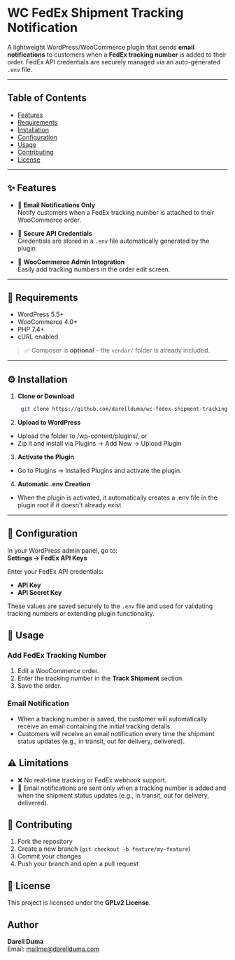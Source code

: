 # WC FedEx Shipment Tracking Notification

A lightweight WordPress/WooCommerce plugin that sends **email notifications** to customers when a **FedEx tracking number** is added to their order. FedEx API credentials are securely managed via an auto-generated `.env` file.

---

## Table of Contents

- [Features](#features)  
- [Requirements](#requirements)  
- [Installation](#installation)  
- [Configuration](#configuration)  
- [Usage](#usage)  
- [Contributing](#contributing)  
- [License](#license)  

---

## ✨ Features

- 📩 **Email Notifications Only**  
  Notify customers when a FedEx tracking number is attached to their WooCommerce order.

- 🔐 **Secure API Credentials**  
  Credentials are stored in a `.env` file automatically generated by the plugin.

- 🧩 **WooCommerce Admin Integration**  
  Easily add tracking numbers in the order edit screen.

---

## 📝 Requirements

- WordPress 5.5+  
- WooCommerce 4.0+  
- PHP 7.4+  
- cURL enabled

> ✅ Composer is **optional** – the `vendor/` folder is already included.

---

## ⚙️ Installation

1. **Clone or Download**

   ```bash
    git clone https://github.com/darellduma/wc-fedex-shipment-tracking-notification.git
   ```

2. **Upload to WordPress**

- Upload the folder to /wp-content/plugins/, or
- Zip it and install via Plugins → Add New → Upload Plugin

3. **Activate the Plugin**

- Go to Plugins → Installed Plugins and activate the plugin.

4. **Automatic .env Creation**

- When the plugin is activated, it automatically creates a .env file in the plugin root if it doesn't already exist.

---

## 🔑 Configuration

In your WordPress admin panel, go to:  
**Settings → FedEx API Keys**

Enter your FedEx API credentials:

- **API Key**
- **API Secret Key**

These values are saved securely to the `.env` file and used for validating tracking numbers or extending plugin functionality.

## 🚀 Usage

### Add FedEx Tracking Number

1. Edit a WooCommerce order.
2. Enter the tracking number in the **Track Shipment** section.
3. Save the order.

### Email Notification

- When a tracking number is saved, the customer will automatically receive an email containing the initial tracking details.
- Customers will receive an email notification every time the shipment status updates (e.g., in transit, out for delivery, delivered).

## ⚠️ Limitations

- ❌ No real-time tracking or FedEx webhook support.
- 📧 Email notifications are sent only when a tracking number is added and when the shipment status updates (e.g., in transit, out for delivery, delivered).

## 🤝 Contributing

1. Fork the repository
2. Create a new branch (`git checkout -b feature/my-feature`)
3. Commit your changes
4. Push your branch and open a pull request

## 📄 License

This project is licensed under the **GPLv2 License**.

## Author

**Darell Duma**  
Email: [mailme@darellduma.com](mailto:mailme@darellduma.com)